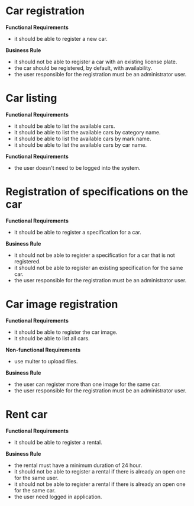 # Car registration

**Functional Requirements** 
 - it should be able to register a new car.

**Business Rule** 
 - it should not be able to register a car with an existing license plate.
 - the car should be registered, by default, with availability.
 - the user responsible for the registration must be an administrator user.

 # Car listing

 **Functional Requirements**
  - it should be able to list the available cars.
  - it should be able to list the available cars by category name.
  - it should be able to list the available cars by mark name.
  - it should be able to list the available cars by car name.

 **Functional Requirements** 
  - the user doesn't need to be logged into the system.

 # Registration of specifications on the car
 **Functional Requirements**
  - it should be able to register a specification for a car.

 **Business Rule**
  - it should not be able to register a specification for a car that is not registered.
  - it should not be able to register an existing specification for the same car.
  - the user responsible for the registration must be an administrator user.

 # Car image registration 
 **Functional Requirements**
  - it should be able to register the car image.
  - it should be able to list all cars.

  **Non-functional Requirements**
  - use multer to upload files.

 **Business Rule**
  - the user can register more than one image for the same car.
  - the user responsible for the registration must be an administrator user.

 # Rent car
 **Functional Requirements**
  - it should be able to register a rental.

 **Business Rule**
  - the rental must have a minimum duration of 24 hour.
  - it should not be able to register a rental if there is already an open one for the same user.
  - it should not be able to register a rental if there is already an open one for the same car.
  - the user need logged in application.


